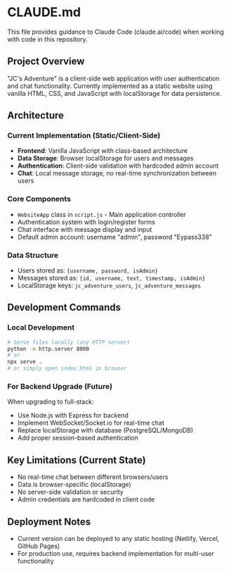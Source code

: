 # CLAUDE.md

This file provides guidance to Claude Code (claude.ai/code) when working with code in this repository.

## Project Overview

"JC's Adventure" is a client-side web application with user authentication and chat functionality. Currently implemented as a static website using vanilla HTML, CSS, and JavaScript with localStorage for data persistence.

## Architecture

### Current Implementation (Static/Client-Side)
- **Frontend**: Vanilla JavaScript with class-based architecture
- **Data Storage**: Browser localStorage for users and messages
- **Authentication**: Client-side validation with hardcoded admin account
- **Chat**: Local message storage, no real-time synchronization between users

### Core Components
- `WebsiteApp` class in `script.js` - Main application controller
- Authentication system with login/register forms
- Chat interface with message display and input
- Default admin account: username "admin", password "Eypass338"

### Data Structure
- Users stored as: `{username, password, isAdmin}`
- Messages stored as: `{id, username, text, timestamp, isAdmin}`
- LocalStorage keys: `jc_adventure_users`, `jc_adventure_messages`

## Development Commands

### Local Development
```bash
# Serve files locally (any HTTP server)
python -m http.server 8000
# or
npx serve .
# or simply open index.html in browser
```

### For Backend Upgrade (Future)
When upgrading to full-stack:
- Use Node.js with Express for backend
- Implement WebSocket/Socket.io for real-time chat
- Replace localStorage with database (PostgreSQL/MongoDB)
- Add proper session-based authentication

## Key Limitations (Current State)
- No real-time chat between different browsers/users
- Data is browser-specific (localStorage)
- No server-side validation or security
- Admin credentials are hardcoded in client code

## Deployment Notes
- Current version can be deployed to any static hosting (Netlify, Vercel, GitHub Pages)
- For production use, requires backend implementation for multi-user functionality